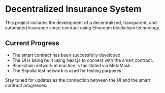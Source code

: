 # Decentralized Insurance System

This project includes the development of a decentralized, transparent, and automated insurance smart contract using Ethereum blockchain technology.

## Current Progress

- The smart contract has been successfully developed.
- The UI is being built using Next.js to connect with the smart contract.
- Blockchain network interaction is facilitated via MetaMask.
- The Sepolia test network is used for testing purposes.

Stay tuned for updates as the connection between the UI and the smart contract progresses.
